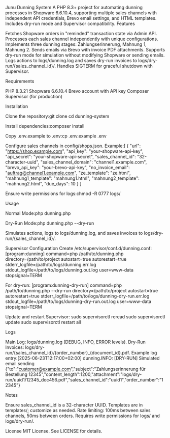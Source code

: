 Junu Dunning System
A PHP 8.3+ project for automating dunning processes in Shopware 6.6.10.4, supporting multiple sales channels with independent API credentials, Brevo email settings, and HTML templates. Includes dry-run mode and Supervisor compatibility.
Features

Fetches Shopware orders in "reminded" transaction state via Admin API.
Processes each sales channel independently with unique configurations.
Implements three dunning stages: Zahlungserinnerung, Mahnung 1, Mahnung 2.
Sends emails via Brevo with invoice PDF attachments.
Supports dry-run mode for simulation without modifying Shopware or sending emails.
Logs actions to logs/dunning.log and saves dry-run invoices to logs/dry-run/{sales_channel_id}/.
Handles SIGTERM for graceful shutdown with Supervisor.

Requirements

PHP 8.3.21
Shopware 6.6.10.4
Brevo account with API key
Composer
Supervisor (for production)

Installation

Clone the repository:git clone <repository-url>
cd dunning-system


Install dependencies:composer install


Copy .env.example to .env:cp .env.example .env


Configure sales channels in config/shops.json. Example:[
    {
        "url": "https://shop.example.com",
        "api_key": "your-shopware-api-key",
        "api_secret": "your-shopware-api-secret",
        "sales_channel_id": "32-character-uuid",
        "sales_channel_domain": "channel1.example.com",
        "brevo_api_key": "your-brevo-api-key",
        "no_invoice_email": "auftrag@channel1.example.com",
        "ze_template": "ze.html",
        "mahnung1_template": "mahnung1.html",
        "mahnung2_template": "mahnung2.html",
        "due_days": 10
    }
]


Ensure write permissions for logs:chmod -R 0777 logs/



Usage

Normal Mode:php dunning.php


Dry-Run Mode:php dunning.php --dry-run

Simulates actions, logs to logs/dunning.log, and saves invoices to logs/dry-run/{sales_channel_id}/.

Supervisor Configuration
Create /etc/supervisor/conf.d/dunning.conf:
[program:dunning]
command=php /path/to/dunning.php
directory=/path/to/project
autostart=true
autorestart=true
stderr_logfile=/path/to/logs/dunning.err.log
stdout_logfile=/path/to/logs/dunning.out.log
user=www-data
stopsignal=TERM

For dry-run:
[program:dunning-dry-run]
command=php /path/to/dunning.php --dry-run
directory=/path/to/project
autostart=true
autorestart=true
stderr_logfile=/path/to/logs/dunning-dry-run.err.log
stdout_logfile=/path/to/logs/dunning-dry-run.out.log
user=www-data
stopsignal=TERM

Update and restart Supervisor:
sudo supervisorctl reread
sudo supervisorctl update
sudo supervisorctl restart all

Logs

Main Log: logs/dunning.log (DEBUG, INFO, ERROR levels).
Dry-Run Invoices: logs/dry-run/{sales_channel_id}/{order_number}_{document_id}.pdf.
Example log entry:[2025-06-23T12:17:00+02:00] dunning.INFO: [DRY-RUN] Simulated email sending {"to":"customer@example.com","subject":"Zahlungserinnerung für Bestellung 12345","content_length":1200,"attachment":"logs/dry-run/uuid1/12345_doc456.pdf","sales_channel_id":"uuid1","order_number":"12345"}



Notes

Ensure sales_channel_id is a 32-character UUID.
Templates are in templates/; customize as needed.
Rate limiting: 100ms between sales channels, 50ms between orders.
Requires write permissions for logs/ and logs/dry-run/.

License
MIT License. See LICENSE for details.